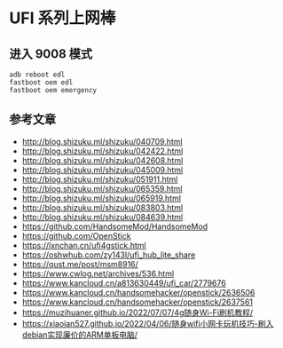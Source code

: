 # UFI 系列上网棒

## 进入 9008 模式

```plain
adb reboot edl
fastboot oem edl
fastboot oem emergency
```

## 参考文章

- <http://blog.shizuku.ml/shizuku/040709.html>
- <http://blog.shizuku.ml/shizuku/042422.html>
- <http://blog.shizuku.ml/shizuku/042608.html>
- <http://blog.shizuku.ml/shizuku/045009.html>
- <http://blog.shizuku.ml/shizuku/051911.html>
- <http://blog.shizuku.ml/shizuku/065359.html>
- <http://blog.shizuku.ml/shizuku/065919.html>
- <http://blog.shizuku.ml/shizuku/083803.html>
- <http://blog.shizuku.ml/shizuku/084639.html>
- <https://github.com/HandsomeMod/HandsomeMod>
- <https://github.com/OpenStick>
- <https://lxnchan.cn/ufi4gstick.html>
- <https://oshwhub.com/zy143l/ufi_hub_lite_share>
- <https://qust.me/post/msm8916/>
- <https://www.cwlog.net/archives/536.html>
- <https://www.kancloud.cn/a813630449/ufi_car/2779676>
- <https://www.kancloud.cn/handsomehacker/openstick/2636506>
- <https://www.kancloud.cn/handsomehacker/openstick/2637561>
- <https://muzihuaner.github.io/2022/07/07/4g随身Wi-Fi刷机教程/>
- <https://xiaoian527.github.io/2022/04/06/随身wifi小网卡玩机技巧-刷入debian实现廉价的ARM单板电脑/>

